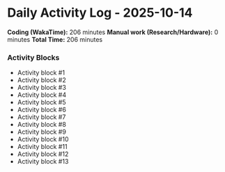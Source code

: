# Daily Activity Log - 2025-10-14

**Coding (WakaTime):** 206 minutes
**Manual work (Research/Hardware):** 0 minutes
**Total Time:** 206 minutes

### Activity Blocks
- Activity block #1
- Activity block #2
- Activity block #3
- Activity block #4
- Activity block #5
- Activity block #6
- Activity block #7
- Activity block #8
- Activity block #9
- Activity block #10
- Activity block #11
- Activity block #12
- Activity block #13
